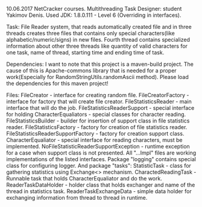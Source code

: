 10.06.2017
NetCracker courses.
Multithreading Task
Designer: student Yakimov Denis.
Used JDK: 1.8.0.111 - Level 6 (Overriding in interfaces).

Task:
File Reader system, that reads automatically created file and in three threads creates three files that contains only special characters(like alphabetic/numeric/signs) in new files. Fourth thread contains specialized information about other three threads like quantity of valid characters for one task, name of thread, starting time and ending time of task.

Dependencies:
I want to note that this project is a maven-build project. The cause of this is Apache-commons library that is needed for a proper work(Especially for RandomStringUtils.randomAscii method). Please load the dependencies for this maven project!

Files:
FileCreator - interface for creating random file.
FileCreatorFactory - interface for factory that will create file creator.
FileStatisticsReader - main interface that will do the job.
FileStatisticsReaderSupport - special interface for holding CharacterEqualiators - special classes for character reading.
FileStatisticsBuilder - builder for insertion of support class in file statistics reader.
FileStatisticsFactory - factory for creation of file statistics reader.
FileStatisticsReaderSupportFactory - factory for creation support class.
CharacterEqualiator - special interface for reading characters, must be implemented.
NoFileStatisticReaderSupportException - runtime exception for a case when support class is not presented.
All "...Impl" files are working implementations of the listed interfaces.
Package "logging" contains special class for configuring logger.
And package "tasks":
StatisticTask - class for gathering statistics using Exchange<> mechanism.
CharactedReadingTask - Runnable task that holds CharacterEqualiator and do the work.
ReaderTaskDataHolder - holder class that holds exchanger and name of the thread in statistics task.
ReaderTaskExchangeData - simple data holder for exchanging information from thread to thread in runtime.